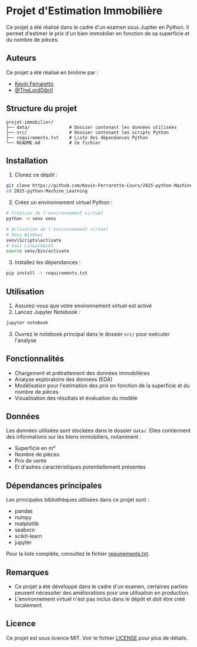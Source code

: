 # Projet d'Estimation Immobilière

Ce projet a été réalisé dans le cadre d'un examen sous Jupiter en Python. Il permet d'estimer le prix d'un bien immobilier en fonction de sa superficie et du nombre de pièces.

## Auteurs

Ce projet a été réalisé en binôme par :
- [Kevin Ferraretto](https://kevin-ferraretto.fr/)
- [@TheLordGibril](https://github.com/TheLordGibril)

## Structure du projet

```
projet-immobilier/
├── data/               # Dossier contenant les données utilisées
├── src/                # Dossier contenant les scripts Python
├── requirements.txt    # Liste des dépendances Python
└── README.md           # Ce fichier
```

## Installation

1. Clonez ce dépôt :
```bash
git clone https://github.com/Kevin-Ferraretto-Cours/2025-python-Machine_Learning.git
cd 2025-python-Machine_Learning
```

2. Créez un environnement virtuel Python :
```bash
# Création de l'environnement virtuel
python -m venv venv

# Activation de l'environnement virtuel
# Sous Windows
venv\Scripts\activate
# Sous Linux/macOS
source venv/bin/activate
```

3. Installez les dépendances :
```bash
pip install -r requirements.txt
```

## Utilisation

1. Assurez-vous que votre environnement virtuel est activé
2. Lancez Jupyter Notebook :
```bash
jupyter notebook
```

3. Ouvrez le notebook principal dans le dossier `src/` pour exécuter l'analyse

## Fonctionnalités

- Chargement et prétraitement des données immobilières
- Analyse exploratoire des données (EDA)
- Modélisation pour l'estimation des prix en fonction de la superficie et du nombre de pièces
- Visualisation des résultats et évaluation du modèle

## Données

Les données utilisées sont stockées dans le dossier `data/`. Elles contiennent des informations sur les biens immobiliers, notamment :
- Superficie en m²
- Nombre de pièces
- Prix de vente
- Et d'autres caractéristiques potentiellement présentes

## Dépendances principales

Les principales bibliothèques utilisées dans ce projet sont :
- pandas
- numpy
- matplotlib
- seaborn
- scikit-learn
- jupyter

Pour la liste complète, consultez le fichier [requirements.txt](requirements.txt).

## Remarques

- Ce projet a été développé dans le cadre d'un examen, certaines parties peuvent nécessiter des améliorations pour une utilisation en production.
- L'environnement virtuel n'est pas inclus dans le dépôt et doit être créé localement.

## Licence

Ce projet est sous licence MIT. Voir le fichier [LICENSE](LICENSE) pour plus de détails.
